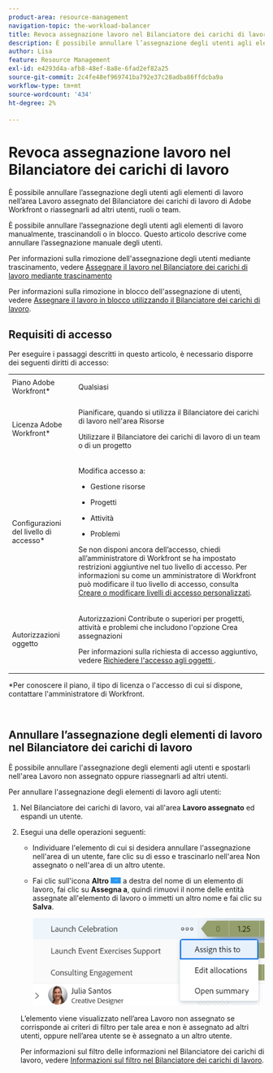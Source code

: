```yaml
---
product-area: resource-management
navigation-topic: the-workload-balancer
title: Revoca assegnazione lavoro nel Bilanciatore dei carichi di lavoro
description: È possibile annullare l’assegnazione degli utenti agli elementi di lavoro nell’area Lavoro assegnato del Bilanciatore dei carichi di lavoro di Adobe Workfront o riassegnarli ad altri utenti, ruoli o team.
author: Lisa
feature: Resource Management
exl-id: e4293d4a-afb8-48ef-8a8e-6fad2ef82a25
source-git-commit: 2c4fe48ef969741ba792e37c28adba86ffdcba9a
workflow-type: tm+mt
source-wordcount: '434'
ht-degree: 2%

---
```


# Revoca assegnazione lavoro nel Bilanciatore dei carichi di lavoro

È possibile annullare l’assegnazione degli utenti agli elementi di lavoro nell’area Lavoro assegnato del Bilanciatore dei carichi di lavoro di Adobe Workfront o riassegnarli ad altri utenti, ruoli o team.

È possibile annullare l’assegnazione degli utenti agli elementi di lavoro manualmente, trascinandoli o in blocco. Questo articolo descrive come annullare l’assegnazione manuale degli utenti.

Per informazioni sulla rimozione dell&#39;assegnazione degli utenti mediante trascinamento, vedere [Assegnare il lavoro nel Bilanciatore dei carichi di lavoro mediante trascinamento](../../resource-mgmt/workload-balancer/assign-work-in-workload-balancer-by-drag-and-drop.md)

Per informazioni sulla rimozione in blocco dell&#39;assegnazione di utenti, vedere [Assegnare il lavoro in blocco utilizzando il Bilanciatore dei carichi di lavoro](../../resource-mgmt/workload-balancer/assign-work-in-workload-balancer-in-bulk.md).

## Requisiti di accesso

Per eseguire i passaggi descritti in questo articolo, è necessario disporre dei seguenti diritti di accesso:

<table style="table-layout:auto"> 
 <col> 
 <col> 
 <tbody> 
  <tr> 
   <td role="rowheader">Piano Adobe Workfront*</td> 
   <td> <p>Qualsiasi </p> </td> 
  </tr> 
  <tr> 
   <td role="rowheader">Licenza Adobe Workfront*</td> 
   <td> <p>Pianificare, quando si utilizza il Bilanciatore dei carichi di lavoro nell'area Risorse</p>
   <p>Utilizzare il Bilanciatore dei carichi di lavoro di un team o di un progetto</p>

</td> 
  </tr> 
  <tr> 
   <td role="rowheader">Configurazioni del livello di accesso*</td> 
   <td> <p>Modifica accesso a:</p> 
    <ul> 
     <li> <p>Gestione risorse</p> </li> 
     <li> <p>Progetti</p> </li> 
     <li> <p>Attività</p> </li> 
     <li> <p>Problemi</p> </li> 
    </ul> <p>Se non disponi ancora dell’accesso, chiedi all’amministratore di Workfront se ha impostato restrizioni aggiuntive nel tuo livello di accesso. Per informazioni su come un amministratore di Workfront può modificare il tuo livello di accesso, consulta <a href="../../administration-and-setup/add-users/configure-and-grant-access/create-modify-access-levels.md" class="MCXref xref">Creare o modificare livelli di accesso personalizzati</a>.</p> </td> 
  </tr> 
  <tr> 
   <td role="rowheader">Autorizzazioni oggetto</td> 
   <td> <p>Autorizzazioni Contribute o superiori per progetti, attività e problemi che includono l'opzione Crea assegnazioni</p> <p>Per informazioni sulla richiesta di accesso aggiuntivo, vedere <a href="../../workfront-basics/grant-and-request-access-to-objects/request-access.md" class="MCXref xref">Richiedere l'accesso agli oggetti </a>.</p> </td> 
  </tr> 
 </tbody> 
</table>

&#42;Per conoscere il piano, il tipo di licenza o l&#39;accesso di cui si dispone, contattare l&#39;amministratore di Workfront.

 

## Annullare l’assegnazione degli elementi di lavoro nel Bilanciatore dei carichi di lavoro

È possibile annullare l&#39;assegnazione degli elementi agli utenti e spostarli nell&#39;area Lavoro non assegnato oppure riassegnarli ad altri utenti.

Per annullare l&#39;assegnazione degli elementi di lavoro agli utenti:

1. Nel Bilanciatore dei carichi di lavoro, vai all&#39;area **Lavoro assegnato** ed espandi un utente.
1. Esegui una delle operazioni seguenti:

   * Individuare l&#39;elemento di cui si desidera annullare l&#39;assegnazione nell&#39;area di un utente, fare clic su di esso e trascinarlo nell&#39;area Non assegnato o nell&#39;area di un altro utente.
   * Fai clic sull&#39;icona **Altro** ![](assets/more-icon-task-list.png) a destra del nome di un elemento di lavoro, fai clic su **Assegna a**, quindi rimuovi il nome delle entità assegnate all&#39;elemento di lavoro o immetti un altro nome e fai clic su **Salva**.

     ![](assets/assign-this-to-link-from-task-wb-nwe-350x104.png)

   L’elemento viene visualizzato nell’area Lavoro non assegnato se corrisponde ai criteri di filtro per tale area e non è assegnato ad altri utenti, oppure nell’area utente se è assegnato a un altro utente.

   Per informazioni sul filtro delle informazioni nel Bilanciatore dei carichi di lavoro, vedere [Informazioni sul filtro nel Bilanciatore dei carichi di lavoro](../../resource-mgmt/workload-balancer/filter-information-workload-balancer.md).
